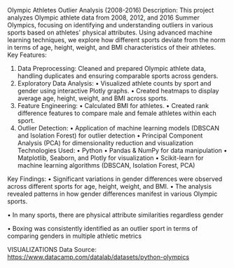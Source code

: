Olympic Athletes Outlier Analysis (2008-2016)
Description:
This project analyzes Olympic athlete data from 2008, 2012, and 2016 Summer Olympics, focusing on identifying and understanding outliers in various sports based on athletes' physical attributes. Using advanced machine learning techniques, we explore how different sports deviate from the norm in terms of age, height, weight, and BMI characteristics of their athletes.
Key Features:
1.	Data Preprocessing: Cleaned and prepared Olympic athlete data, handling duplicates and ensuring comparable sports across genders.
2.	Exploratory Data Analysis:
•	Visualized athlete counts by sport and gender using interactive Plotly graphs.
•	Created heatmaps to display average age, height, weight, and BMI across sports.
3.	Feature Engineering:
•	Calculated BMI for athletes.
•	Created rank difference features to compare male and female athletes within each sport.
4.	Outlier Detection:
•	Application of machine learning models (DBSCAN and Isolation Forest) for outlier detection
•	Principal Component Analysis (PCA) for dimensionality reduction and visualization
Technologies Used:
•	Python
•	Pandas & NumPy for data manipulation
•	Matplotlib, Seaborn, and Plotly for visualization
•	Scikit-learn for machine learning algorithms (DBSCAN, Isolation Forest, PCA)

Key Findings:
•	Significant variations in gender differences were observed across different sports for age, height, weight, and BMI.
•	The analysis revealed patterns in how gender differences manifest in various Olympic sports.

•	In many sports, there are physical attribute similarities regardless gender	

•	Boxing was consistently identified as an outlier sport in terms of comparing genders in multiple athletic metrics 

VISUALIZATIONS
Data Source: https://www.datacamp.com/datalab/datasets/python-olympics
